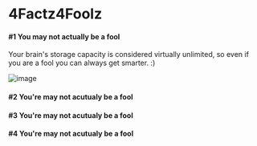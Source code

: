 # 4Factz4Foolz



####            #1 You may not actually be a fool

Your brain's storage capacity is considered virtually unlimited, so even if you are a fool you can always get smarter. :)

![image](https://user-images.githubusercontent.com/114502683/201573151-6f84cf3d-9b1a-4476-a5cf-921153910e1d.png)

####            #2 You're may not acutualy be a fool
####            #3 You're may not acutualy be a fool
####            #4 You're may not acutualy be a fool
